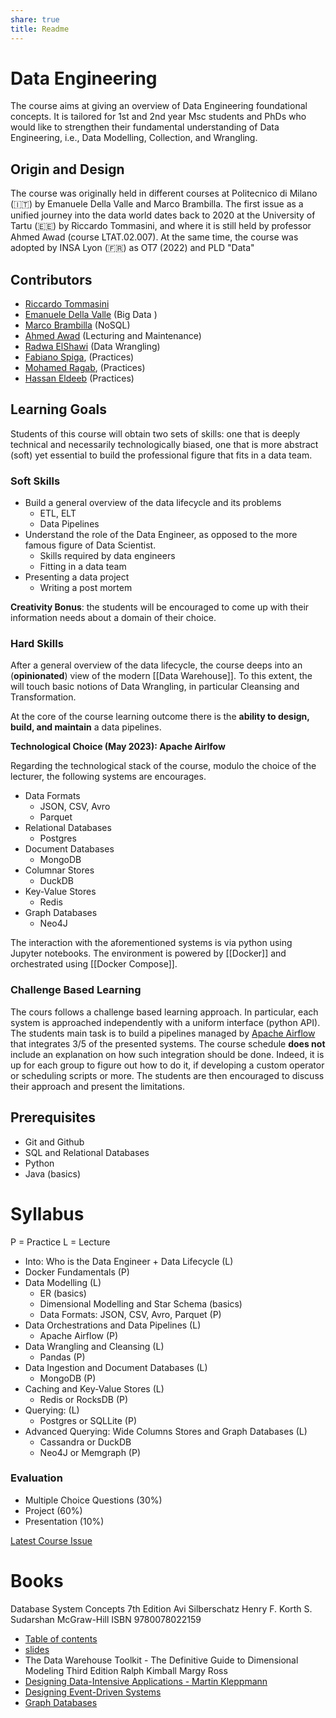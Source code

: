 ```yaml
---
share: true
title: Readme
---
```

# Data Engineering

The course aims at giving an overview of Data Engineering foundational concepts. It is tailored for 1st and 2nd year Msc students and PhDs who would like to strengthen their fundamental understanding of Data Engineering, i.e., Data Modelling, Collection, and Wrangling.

## Origin and Design

The course was originally held in different courses at Politecnico di Milano (🇮🇹) by Emanuele Della Valle and Marco Brambilla. The first issue as a unified journey into the data world dates back to 2020 at the University of Tartu (🇪🇪) by Riccardo Tommasini, and where it is still held by professor Ahmed Awad (course LTAT.02.007). At the same time, the course was adopted by INSA Lyon (🇫🇷) as OT7 (2022) and PLD "Data"

## Contributors

- [Riccardo Tommasini](../Riccardo%20Tommasini.md)
- [Emanuele Della Valle](emanueledellavalle.org/) (Big Data )
- [Marco Brambilla](https://marco-brambilla.com/) (NoSQL)
- [Ahmed Awad](Ahmed%20Awad) (Lecturing and Maintenance)
- [Radwa ElShawi](Radwa%20ElShawi) (Data Wrangling)
- [Fabiano Spiga](mailto:),  (Practices)
- [Mohamed Ragab](https://bigdata.cs.ut.ee/mohamed-ragab), (Practices)
- [Hassan Eldeeb](mailto:hassan.eldeeb@ut.ee) (Practices)



## Learning Goals

 Students of this course will obtain two sets of skills: one that is deeply technical and necessarily technologically biased, one that is more abstract (soft) yet essential to build the professional figure that fits in a data team. 

### Soft Skills

- Build a general overview of the data lifecycle and its problems
	- ETL, ELT
	- Data Pipelines
- Understand the role of the Data Engineer, as opposed to the more famous figure of Data Scientist. 
	- Skills required by data engineers
	- Fitting in a data team
- Presenting a data project
	- Writing a post mortem

**Creativity Bonus**: the students will be encouraged to come up with their information needs about a domain of their choice.


### Hard Skills


After a general overview of the data lifecycle, the course deeps into an (**opinionated**) view of the modern [[Data Warehouse]]. To this extent, the will touch basic notions of Data Wrangling, in particular Cleansing and Transformation.

At the core of the course learning outcome there is the **ability to design, build, and maintain** a data pipelines.

**Technological Choice (May 2023): Apache Airlfow**



Regarding the technological stack of the course, modulo the choice of the lecturer, the following systems are encourages.

- Data Formats 
	- JSON, CSV, Avro
	- Parquet
- Relational Databases
	- Postgres
- Document Databases
	- MongoDB
- Columnar Stores
	- DuckDB
- Key-Value Stores
	- Redis
 - Graph Databases
	 - Neo4J


The interaction with the aforementioned systems is via python using Jupyter notebooks. The environment is powered by [[Docker]] and orchestrated using [[Docker Compose]]. 


### Challenge Based Learning

The cours follows a challenge based learning approach. In particular, each system is approached independently with a uniform interface (python API). The students main task is to build a pipelines managed by [Apache Airflow](../Apache%20Airflow.md) that integrates 3/5 of the presented systems. The course schedule **does not** include an explanation on how such integration should be done. Indeed, it is up for each group to figure out how to do it, if developing a custom operator or scheduling scripts or more. The students are then encouraged to discuss their approach and present the limitations.

## Prerequisites

- Git and Github
- SQL and Relational Databases
- Python
- Java (basics)

# Syllabus

P = Practice
L = Lecture

- Into: Who is the Data Engineer + Data Lifecycle (L)
- Docker Fundamentals (P)
- Data Modelling (L) 
	- ER (basics)
	- Dimensional Modelling and Star Schema (basics)
	- Data Formats: JSON, CSV, Avro, Parquet (P)
- Data Orchestrations and Data Pipelines (L) 
	- Apache Airflow (P)
- Data Wrangling and Cleansing  (L) 
	-  Pandas (P)
- Data Ingestion and Document Databases (L) 
	- MongoDB  (P)
- Caching and  Key-Value Stores (L) 
	- Redis or RocksDB  (P)
- Querying: (L) 
	- Postgres or SQLLite (P)
- Advanced Querying: Wide Columns Stores and Graph Databases  (L) 
	- Cassandra or DuckDB
	- Neo4J or Memgraph  (P)


### Evaluation

- Multiple Choice Questions (30%)
- Project (60%)
- Presentation (10%)

[Latest Course Issue](https://www.riccardotommasini.com/courses/2022-10-03-dataeng-insa-ot/)

# Books

 Database System Concepts 7th Edition Avi Silberschatz Henry F. Korth S. Sudarshan McGraw-Hill ISBN 9780078022159
  - [Table of contents](https://www.db-book.com/db7/toc-dir/toc.pdf)
  - [slides](https://www.db-book.com/db7/slides-dir/index.html)
-  The Data Warehouse Toolkit - The Definitive Guide to Dimensional Modeling Third Edition  Ralph Kimball Margy Ross
- [Designing Data-Intensive Applications - Martin Kleppmann ](https://dataintensive.net/)
-  [Designing Event-Driven Systems](https://www.oreilly.com/library/view/designing-event-driven-systems/9781492038252/)
-  [Graph Databases](https://neo4j.com/graph-databases-book/)
